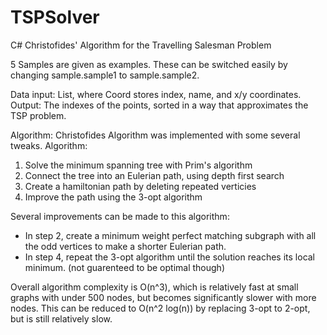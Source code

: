 # TSPSolver
C# Christofides' Algorithm for the Travelling Salesman Problem

5 Samples are given as examples.
These can be switched easily by changing sample.sample1 to sample.sample2.

Data input: List<Coord>, where Coord stores index, name, and x/y coordinates.
Output: The indexes of the points, sorted in a way that approximates the TSP problem.

Algorithm:
Christofides Algorithm was implemented with some several tweaks.
Algorithm:
1. Solve the minimum spanning tree with Prim's algorithm
2. Connect the tree into an Eulerian path, using depth first search
3. Create a hamiltonian path by deleting repeated verticies
4. Improve the path using the 3-opt algorithm

Several improvements can be made to this algorithm:
- In step 2, create a minimum weight perfect matching subgraph with all the odd vertices to make a shorter Eulerian path.
- In step 4, repeat the 3-opt algorithm until the solution reaches its local minimum. (not guarenteed to be optimal though)

Overall algorithm complexity is O(n^3), which is relatively fast at small graphs with under 500 nodes, but becomes significantly slower with more nodes.
This can be reduced to O(n^2 log(n)) by replacing 3-opt to 2-opt, but is still relatively slow.
